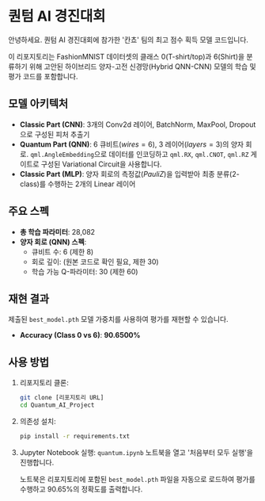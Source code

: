 # 퀀텀 AI 경진대회

안녕하세요. 퀀텀 AI 경진대회에 참가한 '칸쵸' 팀의 최고 점수 획득 모델 코드입니다.

이 리포지토리는 FashionMNIST 데이터셋의 클래스 0(T-shirt/top)과 6(Shirt)을 분류하기 위해 고안된 하이브리드 양자-고전 신경망(Hybrid QNN-CNN) 모델의 학습 및 평가 코드를 포함합니다.

## 모델 아키텍처

* **Classic Part (CNN)**: 3개의 Conv2d 레이어, BatchNorm, MaxPool, Dropout으로 구성된 피처 추출기
* **Quantum Part (QNN)**: 6 큐비트($wires=6$), 3 레이어($layers=3$)의 양자 회로. `qml.AngleEmbedding`으로 데이터를 인코딩하고 `qml.RX`, `qml.CNOT`, `qml.RZ` 게이트로 구성된 Variational Circuit을 사용합니다.
* **Classic Part (MLP)**: 양자 회로의 측정값($PauliZ$)을 입력받아 최종 분류(2-class)를 수행하는 2개의 Linear 레이어

## 주요 스펙

* **총 학습 파라미터**: 28,082
* **양자 회로 (QNN) 스펙**:
    * 큐비트 수: 6 (제한 8)
    * 회로 깊이: (원본 코드로 확인 필요, 제한 30)
    * 학습 가능 Q-파라미터: 30 (제한 60)

## 재현 결과

제출된 `best_model.pth` 모델 가중치를 사용하여 평가를 재현할 수 있습니다.

* **Accuracy (Class 0 vs 6)**: **90.6500%**

## 사용 방법

1.  리포지토리 클론:
    ```bash
    git clone [리포지토리 URL]
    cd Quantum_AI_Project
    ```

2.  의존성 설치:
    ```bash
    pip install -r requirements.txt
    ```

3.  Jupyter Notebook 실행:
    `quantum.ipynb` 노트북을 열고 '처음부터 모두 실행'을 진행합니다.

    노트북은 리포지토리에 포함된 `best_model.pth` 파일을 자동으로 로드하여 평가를 수행하고 90.65%의 정확도를 출력합니다.
